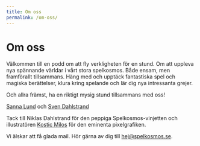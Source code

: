 ```yaml
---
title: Om oss
permalink: /om-oss/
---
```


# Om oss

Välkommen till en podd om att fly verkligheten för en stund. Om att uppleva nya spännande världar i vårt stora spelkosmos. Både ensam, men framförallt tillsammans. Häng med och upptäck fantastiska spel och magiska berättelser, klura kring spelande och lär dig nya intressanta grejer.

Och allra främst, ha en riktigt mysig stund tillsammans med oss!

[Sanna Lund][1] och [Sven Dahlstrand][2]

Tack till Niklas Dahlstrand för den peppiga Spelkosmos-vinjetten och illustratören [Kostic Milos][3] för den eminenta pixelgrafiken.

Vi älskar att få glada mail. Hör gärna av dig till <hej@spelkosmos.se>.

[1]: http://sannalund.se
[2]: https://svendahlstrand.se
[3]: https://www.fiverr.com/harveydentmd

